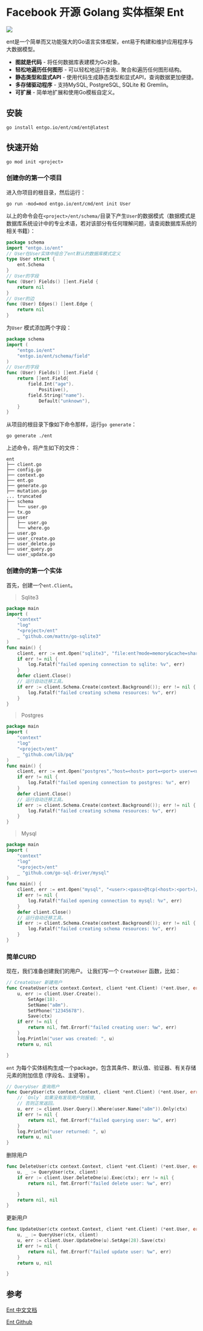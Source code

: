 
# Facebook 开源 Golang 实体框架 Ent

![](https://cdn.jsdelivr.net/gh/ch3nnn/picgo/blog/imgs16738590832901.jpg)


ent是一个简单而又功能强大的Go语言实体框架，ent易于构建和维护应用程序与大数据模型。

- **图就是代码** - 将任何数据库表建模为Go对象。
- **轻松地遍历任何图形** - 可以轻松地运行查询、聚合和遍历任何图形结构。
- **静态类型和显式API** - 使用代码生成静态类型和显式API，查询数据更加便捷。
- **多存储驱动程序** - 支持MySQL, PostgreSQL, SQLite 和 Gremlin。
- **可扩展** - 简单地扩展和使用Go模板自定义。


## 安装
```console
go install entgo.io/ent/cmd/ent@latest
```
## 快速开始
```shell
go mod init <project>
```

### 创建你的第一个项目

进入你项目的根目录，然后运行：

```shell
go run -mod=mod entgo.io/ent/cmd/ent init User
```
以上的命令会在`<project>/ent/schema/`目录下产生`User`的数据模式（数据模式是数据库系统设计中的专业术语，若对该部分有任何理解问题，请查阅数据库系统的相关书籍）：

```go
package schema
import "entgo.io/ent"
// User在User实体中组合了ent默认的数据库模式定义
type User struct {
    ent.Schema
}
// User的字段
func (User) Fields() []ent.Field {
    return nil
}
// User的边
func (User) Edges() []ent.Edge {
    return nil
}
```

为`User` 模式添加两个字段：

```go
package schema
import (
    "entgo.io/ent"
    "entgo.io/ent/schema/field"
)
// User的字段
func (User) Fields() []ent.Field {
    return []ent.Field{
        field.Int("age").
            Positive(),
        field.String("name").
            Default("unknown"),
    }
}
```

从项目的根目录下像如下命令那样，运行`go generate`：

```shell
go generate ./ent
```

上述命令，将产生如下的文件：
```text
ent
├── client.go
├── config.go
├── context.go
├── ent.go
├── generate.go
├── mutation.go
... truncated
├── schema
│   └── user.go
├── tx.go
├── user
│   ├── user.go
│   └── where.go
├── user.go
├── user_create.go
├── user_delete.go
├── user_query.go
└── user_update.go
```
### 创建你的第一个实体

首先，创建一个`ent.Client`。

> Sqlite3
```go
package main
import (
    "context"
    "log"
    "<project>/ent"
    _ "github.com/mattn/go-sqlite3"
)
func main() {
    client, err := ent.Open("sqlite3", "file:ent?mode=memory&cache=shared&_fk=1")
    if err != nil {
        log.Fatalf("failed opening connection to sqlite: %v", err)
    }
    defer client.Close()
    // 运行自动迁移工具。
    if err := client.Schema.Create(context.Background()); err != nil {
        log.Fatalf("failed creating schema resources: %v", err)
    }
}
```

> Postgres
```go
package main
import (
    "context"
    "log"
    "<project>/ent"
    _ "github.com/lib/pq"
)
func main() {
    client, err := ent.Open("postgres","host=<host> port=<port> user=<user> dbname=<database> password=<pass>")
    if err != nil {
        log.Fatalf("failed opening connection to postgres: %v", err)
    }
    defer client.Close()
    // 运行自动迁移工具。
    if err := client.Schema.Create(context.Background()); err != nil {
        log.Fatalf("failed creating schema resources: %v", err)
    }
}
```

> Mysql
```go
package main
import (
    "context"
    "log"
    "<project>/ent"
    _ "github.com/go-sql-driver/mysql"
)
func main() {
    client, err := ent.Open("mysql", "<user>:<pass>@tcp(<host>:<port>)/<database>?parseTime=True")
    if err != nil {
        log.Fatalf("failed opening connection to mysql: %v", err)
    }
    defer client.Close()
    // 运行自动迁移工具。
    if err := client.Schema.Create(context.Background()); err != nil {
        log.Fatalf("failed creating schema resources: %v", err)
    }
}
```
### 简单CURD
现在，我们准备创建我们的用户。 让我们写一个 `CreateUser` 函数，比如：
```go
// CreateUser 新建用户
func CreateUser(ctx context.Context, client *ent.Client) (*ent.User, error) {
	u, err := client.User.Create().
		SetAge(18).
		SetName("a8m").
		SetPhone("12345678").
		Save(ctx)
	if err != nil {
		return nil, fmt.Errorf("failed creating user: %w", err)
	}
	log.Println("user was created: ", u)
	return u, nil

}
```
`ent` 为每个实体结构生成一个package，包含其条件、默认值、验证器、有关存储元素的附加信息 (字段名、主键等) 。
```go
// QueryUser 查询用户
func QueryUser(ctx context.Context, client *ent.Client) (*ent.User, error) {
	// `Only` 如果没有发现用户则报错,
	// 否则正常返回。
	u, err := client.User.Query().Where(user.Name("a8m")).Only(ctx)
	if err != nil {
		return nil, fmt.Errorf("failed querying user: %w", err)
	}
	log.Println("user returned: ", u)
	return u, nil
}

```

删除用户
```go
func DeleteUser(ctx context.Context, client *ent.Client) (*ent.User, error) {
	u, _ := QueryUser(ctx, client)
	if err := client.User.DeleteOne(u).Exec(ctx); err != nil {
		return nil, fmt.Errorf("failed delete user: %w", err)

	}
	return nil, nil
}
```
更新用户
```go
func UpdateUser(ctx context.Context, client *ent.Client) (*ent.User, error) {
	u, _ := QueryUser(ctx, client)
	u, err := client.User.UpdateOne(u).SetAge(28).Save(ctx)
	if err != nil {
		return nil, fmt.Errorf("failed update user: %w", err)
	}
	return u, nil

}
```

## 参考
[Ent 中文文档](https://ent.ryansu.pro/#/zh-cn/getting-started)

[Ent Github](https://github.com/ent/ent)
